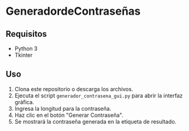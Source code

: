 # GeneradordeContraseñas

## Requisitos

- Python 3
- Tkinter 

## Uso

1. Clona este repositorio o descarga los archivos.
2. Ejecuta el script `generador_contrasena_gui.py` para abrir la interfaz gráfica.
3. Ingresa la longitud para la contraseña.
4. Haz clic en el botón "Generar Contraseña".
5. Se mostrará la contraseña generada en la etiqueta de resultado.
